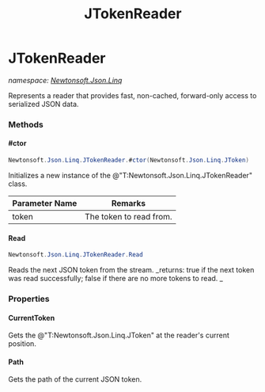 ﻿---
title: JTokenReader
---

# JTokenReader
_namespace: [Newtonsoft.Json.Linq](N-Newtonsoft.Json.Linq.html)_

Represents a reader that provides fast, non-cached, forward-only access to serialized JSON data.



### Methods

#### #ctor
```csharp
Newtonsoft.Json.Linq.JTokenReader.#ctor(Newtonsoft.Json.Linq.JToken)
```
Initializes a new instance of the @"T:Newtonsoft.Json.Linq.JTokenReader" class.

|Parameter Name|Remarks|
|--------------|-------|
|token|The token to read from.|


#### Read
```csharp
Newtonsoft.Json.Linq.JTokenReader.Read
```
Reads the next JSON token from the stream.
_returns: true if the next token was read successfully; false if there are no more tokens to read.
            _


### Properties

#### CurrentToken
Gets the @"T:Newtonsoft.Json.Linq.JToken" at the reader's current position.
#### Path
Gets the path of the current JSON token.
